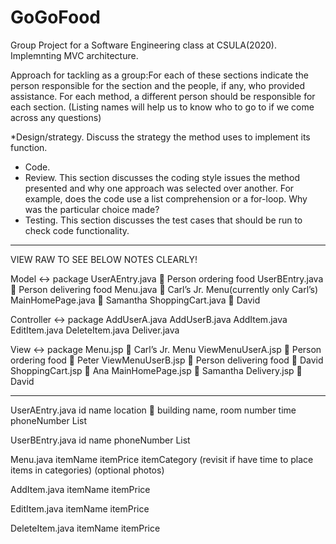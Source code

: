 # GoGoFood
Group Project for a Software Engineering class at CSULA(2020).
Implemnting MVC architecture.

Approach for tackling as a group:For each of these sections indicate the person responsible for the section and
the people, if any, who provided assistance. For each method, a different
person should be responsible for each section. (Listing names will help us to know who to go to if we come across any questions)

*Design/strategy. Discuss the strategy the method uses to implement its
function. 
* Code. 
* Review. This section discusses the coding style issues the method
presented and why one approach was selected over another. For example,
does the code use a list comprehension or a for-loop. Why was the
particular choice made? 
* Testing. This section discusses the test cases that should be run to check
code functionality.
____________________________________________________________________________________
VIEW RAW TO SEE BELOW NOTES CLEARLY!

Model  ↔ package
 	UserAEntry.java 	 Person ordering food
 	UserBEntry.java 	 Person delivering food
 	Menu.java  Carl’s Jr. Menu(currently only Carl’s)
 	MainHomePage.java  Samantha
        ShoppingCart.java   David
		

 Controller   ↔ package
 	AddUserA.java
 	AddUserB.java
 	AddItem.java
 	EditItem.java
 	DeleteItem.java
        Deliver.java

View  ↔ package
 	Menu.jsp  Carl’s Jr. Menu
 	ViewMenuUserA.jsp   Person ordering food   Peter
 	ViewMenuUserB.jsp   Person delivering food   David
 	ShoppingCart.jsp   Ana
 	MainHomePage.jsp  Samantha
  Delivery.jsp   David

________________________________________________________________________________

UserAEntry.java
 	id
 	name 
	location  building name, room number
 	time 
 	phoneNumber
 	List<ShoppingCart> 

UserBEntry.java
 	id
 	name
 	phoneNumber
 	List<EveryDifferentUserAOrder>

Menu.java
 	itemName
 	itemPrice
 	itemCategory (revisit if have time to place items in categories) 
 	(optional photos)	

AddItem.java
 	itemName
 	itemPrice 

EditItem.java 
 	itemName
 	itemPrice

DeleteItem.java
 	itemName
 	itemPrice
